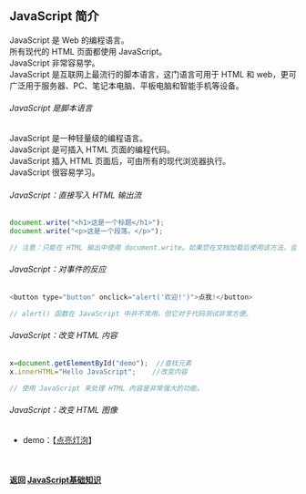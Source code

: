## JavaScript 简介
JavaScript 是 Web 的编程语言。  
所有现代的 HTML 页面都使用 JavaScript。  
JavaScript 非常容易学。  
JavaScript 是互联网上最流行的脚本语言，这门语言可用于 HTML 和 web，更可广泛用于服务器、PC、笔记本电脑、平板电脑和智能手机等设备。

###### JavaScript 是脚本语言
JavaScript 是一种轻量级的编程语言。  
JavaScript 是可插入 HTML 页面的编程代码。  
JavaScript 插入 HTML 页面后，可由所有的现代浏览器执行。  
JavaScript 很容易学习。

###### JavaScript：直接写入 HTML 输出流
```javascript
document.write("<h1>这是一个标题</h1>");
document.write("<p>这是一个段落。</p>");

// 注意：只能在 HTML 输出中使用 document.write。如果您在文档加载后使用该方法，会覆盖整个文档。
```

###### JavaScript：对事件的反应
```javascript
<button type="button" onclick="alert('欢迎!')">点我!</button>

// alert() 函数在 JavaScript 中并不常用，但它对于代码测试非常方便。
```

###### JavaScript：改变 HTML 内容
```javascript
x=document.getElementById("demo");  //查找元素
x.innerHTML="Hello JavaScript";    //改变内容

// 使用 JavaScript 来处理 HTML 内容是非常强大的功能。
```

###### JavaScript：改变 HTML 图像
- demo：【[点亮灯泡](../demos/demo-0.html)】


<br>

#### 返回 [JavaScript基础知识](../JavaScript基础知识.md)